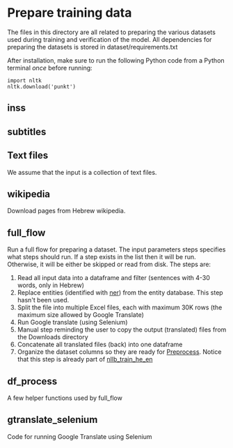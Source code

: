 # Prepare training data

The files in this directory are all related to preparing the various datasets used during training and verification of the model.
All dependencies for preparing the datasets is stored in dataset/requirements.txt

After installation, make sure to run the following Python code from a Python terminal *once* before running:
```
import nltk
nltk.download('punkt')
```
## inss

## subtitles

## Text files
We assume that the input is a collection of text files. 

## wikipedia
Download pages from Hebrew wikipedia.

## full_flow
Run a full flow for preparing a dataset. The input parameters steps specifies what steps should run.
If a step exists in the list then it will be run. Otherwise, it will be either be skipped or read from disk.
The steps are:
1. Read all input data into a dataframe and filter (sentences with 4-30 words, only in Hebrew)
2. Replace entities (identified with [ner](../ner/README.md)) from the entity database. This step hasn't been used.
3. Split the file into multiple Excel files, each with maximum 30K rows (the maximum size allowed by Google Translate)
4. Run Google translate (using Selenium)
5. Manual step reminding the user to copy the output (translated) files from the Downloads directory
6. Concatenate all translated files (back) into one dataframe
7. Organize the dataset columns so they are ready for [Preprocess](../notebooks/PreprocessData.ipynb). Notice that this step is already part of [nllb_train_he_en](../train/nllb_train_he_en.py) 

## df_process
A few helper functions used by full_flow

## gtranslate_selenium
Code for running Google Translate using Selenium
